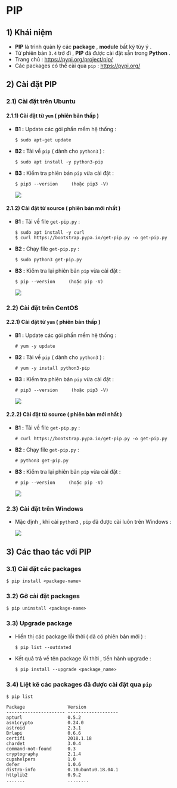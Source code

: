# PIP
## **1) Khái niệm**
- **PIP** là trình quản lý các **package** , **module** bất kỳ tùy ý .
- Từ phiên bản `3.4` trở đi , **PIP** đã được cài đặt sẵn trong **Python** .
- Trang chủ : https://pypi.org/project/pip/
- Các packages có thể cài qua `pip` : https://pypi.org/
## **2) Cài đặt PIP**
### **2.1) Cài đặt trên Ubuntu**
#### **2.1.1) Cài đặt từ `yum` ( phiên bản thấp )**
- **B1 :** Update các gói phần mềm hệ thống :
    ```
    $ sudo apt-get update
    ```
- **B2 :** Tải về `pip` ( dành cho `python3` ) :
    ```
    $ sudo apt install -y python3-pip
    ```
- **B3 :** Kiểm tra phiên bản `pip` vừa cài đặt :
    ```
    $ pip3 --version     (hoặc pip3 -V)
    ```
    <img src=https://i.imgur.com/PDncPqL.png>

#### **2.1.2) Cài đặt từ source ( phiên bản mới nhất )**
- **B1 :** Tải về file `get-pip.py` :
    ```
    $ sudo apt install -y curl
    $ curl https://bootstrap.pypa.io/get-pip.py -o get-pip.py
    ```
- **B2 :** Chạy file `get-pip.py` :
    ```
    $ sudo python3 get-pip.py
    ```
- **B3 :** Kiểm tra lại phiên bản `pip` vừa cài đặt :
    ```
    $ pip --version     (hoặc pip -V)
    ```
    <img src=https://i.imgur.com/af966NV.png>
### **2.2) Cài đặt trên CentOS**
#### **2.2.1) Cài đặt từ `yum` ( phiên bản thấp )**
- **B1 :** Update các gói phần mềm hệ thống :
    ```
    # yum -y update
    ```
- **B2 :** Tải về `pip` ( dành cho `python3` ) :
    ```
    # yum -y install python3-pip
    ```
- **B3 :** Kiểm tra phiên bản `pip` vừa cài đặt :
    ```
    # pip3 --version     (hoặc pip3 -V)
    ```
    <img src=https://i.imgur.com/bXWKF8V.png>

#### **2.2.2) Cài đặt từ source ( phiên bản mới nhất )**
- **B1 :** Tải về file `get-pip.py` :
    ```
    # curl https://bootstrap.pypa.io/get-pip.py -o get-pip.py
    ```
- **B2 :** Chạy file `get-pip.py` :
    ```
    # python3 get-pip.py
    ```
- **B3 :** Kiểm tra lại phiên bản `pip` vừa cài đặt :
    ```
    # pip --version     (hoặc pip -V)
    ```
    <img src=https://i.imgur.com/COYGf1l.png>
### **2.3) Cài đặt trên Windows**
- Mặc định , khi cài `python3` , `pip` đã được cài luôn trên Windows :

    <img src=https://i.imgur.com/OIMFCfT.png>

## **3) Các thao tác với PIP**
### **3.1) Cài đặt các packages**
```
$ pip install <package-name>
```
### **3.2) Gỡ cài đặt packages**
```
$ pip uninstall <package-name>
```
### **3.3) Upgrade package**
- Hiển thị các package lỗi thời ( đã có phiên bản mới ) :
    ```
    $ pip list --outdated
    ```
- Kết quả trả về tên package lỗi thời , tiến hành upgrade :
    ```
    $ pip install --upgrade <package_name>
    ```
### **3.4) Liệt kê các packages đã được cài đặt qua `pip`**
```
$ pip list
```
```
Package                Version            
---------------------- -------------------
apturl                 0.5.2              
asn1crypto             0.24.0             
astroid                2.3.1              
Brlapi                 0.6.6              
certifi                2018.1.18          
chardet                3.0.4              
command-not-found      0.3                
cryptography           2.1.4              
cupshelpers            1.0                
defer                  1.0.6              
distro-info            0.18ubuntu0.18.04.1
httplib2               0.9.2              
.......                ........
```